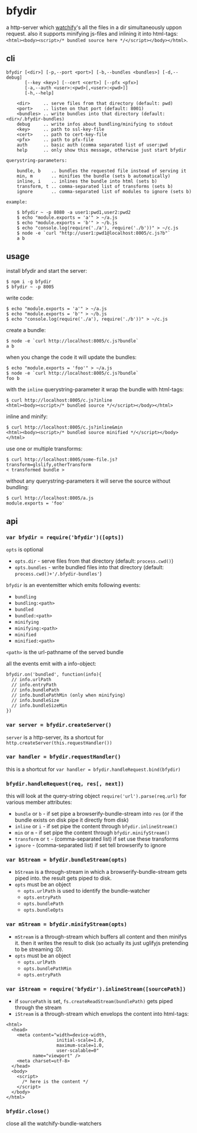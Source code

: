 # bfydir

a http-server which [watchify](https://github.com/substack/watchify)'s
all the files in a dir simultaneously uppon request. also it supports
minifying js-files and inlining it into html-tags:
`<html><body><script>/* bundled source here */</script></body></html>`.

## cli

```
bfydir [<dir>] [-p,--port <port>] [-b,--bundles <bundles>] [-d,--debug]
       [--key <key>] [--cert <cert>] [--pfx <pfx>]
       [-a,--auth <user>:<pwd>[,<user>:<pwd>]]
       [-h,--help]

    <dir>     .. serve files from that directory (default: pwd)
    <port>    .. listen on that port (default: 8001)
    <bundles> .. write bundles into that directory (default: <dir>/.bfydir-bundles)
    debug     .. write infos about bundling/minifying to stdout
    <key>     .. path to ssl-key-file
    <cert>    .. path to cert-key-file
    <pfx>     .. path to pfx-file
    auth      .. basic auth (comma separated list of user:pwd
    help      .. only show this message, otherwise just start bfydir

querystring-parameters:

    bundle, b    .. bundles the requested file instead of serving it
    min, m       .. minifies the bundle (sets b automatically)
    inline, i    .. inlines the bundle into html (sets b)
    transform, t .. comma-separated list of transforms (sets b)
    ignore       .. comma-separated list of modules to ignore (sets b)

example:

    $ bfydir ~ -p 8080 -a user1:pwd1,user2:pwd2
    $ echo "module.exports = 'a'" > ~/a.js
    $ echo "module.exports = 'b'" > ~/b.js
    $ echo "console.log(require('./a'), require('./b'))" > ~/c.js
    $ node -e `curl "http://user1:pwd1@localhost:8005/c.js?b"`
    a b
```

## usage

install bfydir and start the server:
```
$ npm i -g bfydir
$ bfydir ~ -p 8005
```

write code:
```
$ echo "module.exports = 'a'" > ~/a.js
$ echo "module.exports = 'b'" > ~/b.js
$ echo "console.log(require('./a'), require('./b'))" > ~/c.js
```

create a bundle:
```
$ node -e `curl http://localhost:8005/c.js?bundle`
a b
```

when you change the code it will update the bundles:
```
$ echo "module.exports = 'foo'" > ~/a.js
$ node -e `curl http://localhost:8005/c.js?bundle`
foo b
```

with the `inline` querystring-parameter it wrap the bundle with html-tags:
```
$ curl http://localhost:8005/c.js?inline
<html><body><script>/* bundled source */</script></body></html>
```

inline and minify:
```
$ curl http://localhost:8005/c.js?inline&min
<html><body><script>/* bundled source minified */</script></body></html>
```

use one or multiple transforms:
```
$ curl http://localhost:8005/some-file.js?transform=glslify,otherTransform
< transformed bundle >
```

without any querystring-parameters it will serve the source without bundling:
```
$ curl http://localhost:8005/a.js
module.exports = 'foo'
```

## api

### `var bfydir = require('bfydir')([opts])`

`opts` is optional

* `opts.dir` - serve files from that directory (default: `process.cwd()`)
* `opts.bundles` - write bundled files into that directory
  (default: `process.cwd()+'/.bfydir-bundles'`)

`bfydir` is an eventemitter which emits following events:

* `bundling`
* `bundling:<path>`
* `bundled`
* `bundled:<path>`
* `minifying`
* `minifying:<path>`
* `minified`
* `minified:<path>`

`<path>` is the url-pathname of the served bundle

all the events emit with a info-object:

```
bfydir.on('bundled', function(info){
  // info.urlPath
  // info.entryPath
  // info.bundlePath
  // info.bundlePathMin (only when minifying)
  // info.bundleSize
  // info.bundleSizeMin
})
```

### `var server = bfydir.createServer()`

`server` is a http-server, its a shortcut for
`http.createServer(this.requestHandler())`

### `var handler = bfydir.requestHandler()`

this is a shortcut for `var handler = bfydir.handleRequest.bind(bfydir)`

### `bfydir.handleRequest(req, res[, next])`

this will look at the query-string object `require('url').parse(req.url)`
for various member attributes:

* `bundle` or `b` - if set pipe a browserify-bundle-stream into `res` (or if the
  bundle exists on disk pipe it directly from disk)
* `inline` or `i` - if set pipe the content through `bfydir.inlineStream()`
* `min` or `m` - if set pipe the content through `bfydir.minifyStream()`
* `transform` or `t` - (comma-separated list) if set use these transforms
* `ignore` - (comma-separated list) if set tell browserify to ignore

### `var bStream = bfydir.bundleStream(opts)`

* `bStream` is a through-stream in which a browserify-bundle-stream gets
  piped into. the result gets piped to disk.
* `opts` must be an object
  * `opts.urlPath` is used to identify the bundle-watcher
  * `opts.entryPath`
  * `opts.bundlePath`
  * `opts.bundleOpts`

### `var mStream = bfydir.minifyStream(opts)`

* `mStream` is a through-stream which buffers all content and then minifys it.
  then it writes the result to disk (so actually its just uglifyjs pretending
  to be streaming :D).
* `opts` must be an object
  * `opts.urlPath`
  * `opts.bundlePathMin`
  * `opts.entryPath`

### `var iStream = require('bfydir').inlineStream([sourcePath])`

* if `sourcePath` is set, `fs.createReadStream(bundlePath)` gets piped through
  the stream
* `iStream` is a through-stream which envelops the content into html-tags:

```
<html>
  <head>
    <meta content="width=device-width,
                   initial-scale=1.0,
                   maximum-scale=1.0,
                   user-scalable=0"
          name="viewport" />
    <meta charset=utf-8>
  </head>
  <body>
    <script>
      /* here is the content */
    </script>
  </body>
</html>
```

### `bfydir.close()`

close all the watchify-bundle-watchers

